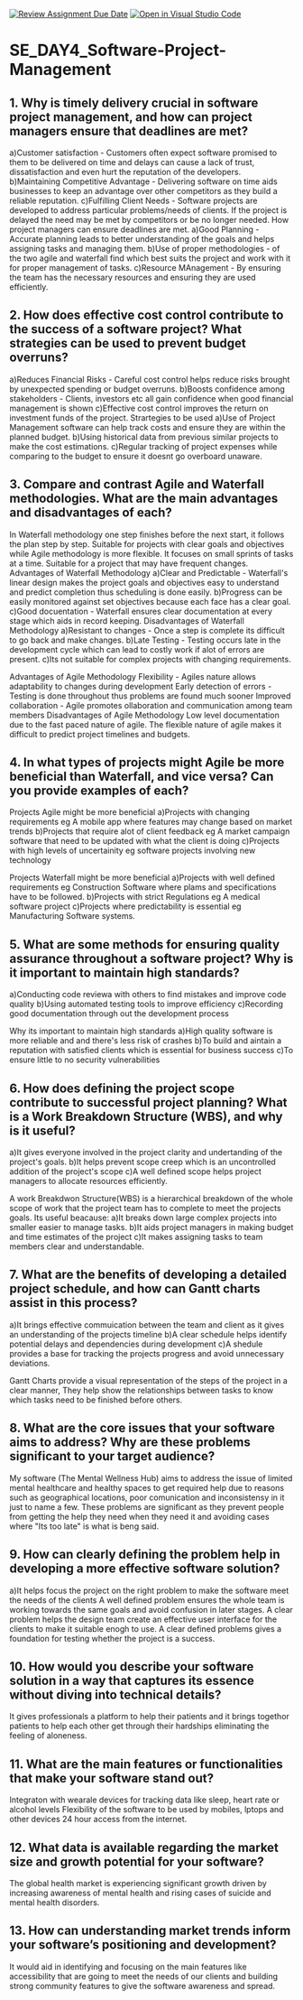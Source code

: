 [![Review Assignment Due Date](https://classroom.github.com/assets/deadline-readme-button-22041afd0340ce965d47ae6ef1cefeee28c7c493a6346c4f15d667ab976d596c.svg)](https://classroom.github.com/a/9pw6JKcu)
[![Open in Visual Studio Code](https://classroom.github.com/assets/open-in-vscode-2e0aaae1b6195c2367325f4f02e2d04e9abb55f0b24a779b69b11b9e10269abc.svg)](https://classroom.github.com/online_ide?assignment_repo_id=18854621&assignment_repo_type=AssignmentRepo)
# SE_DAY4_Software-Project-Management
## 1. Why is timely delivery crucial in software project management, and how can project managers ensure that deadlines are met?
a)Customer satisfaction - Customers often expect software promised to them to be delivered on time and delays can cause a lack of trust, dissatisfaction and even hurt the reputation of the developers.
b)Maintaining Competitive Advantage - Delivering software on time aids businesses to keep an advantage over other competitors as they build a reliable reputation.
c)Fulfilling Client Needs - Software projects are developed to address particular problems/needs of clients. If the project is delayed the need may be met by competitors or be no longer needed.
How project managers can ensure deadlines are met.
a)Good Planning - Accurate planning leads to better understanding of the goals and helps assigning tasks and managing them.
b)Use of proper methodologies - of the two agile and waterfall find which best suits the project and work with it for proper management of tasks.
c)Resource MAnagement - By ensuring the team has the necessary resources and ensuring they are used efficiently.

## 2. How does effective cost control contribute to the success of a software project? What strategies can be used to prevent budget overruns?
a)Reduces Financial Risks - Careful cost control helps reduce risks brought by unexpected spending or budget overruns.
b)Boosts confidence among stakeholders - Clients, investors etc all gain confidence when good financial management is shown
c)Effective cost control improves the return on investment funds of the project.
Strartegies to be used
a)Use of Project Management software can help track costs and ensure they are within the planned budget.
b)Using historical data from previous similar projects to make the cost estimations.
c)Regular tracking of project expenses while comparing to the budget to ensure it doesnt go overboard unaware.

## 3. Compare and contrast Agile and Waterfall methodologies. What are the main advantages and disadvantages of each?
In Waterfall methodology one step finishes before the next start, it follows the plan step by step. Suitable for projects with clear goals and objectives while Agile methodology is more flexible. It focuses on small sprints of tasks at a time. Suitable for a project that may have frequent changes.
Advantages of Waterfall Methodology
a)Clear and Predictable - Waterfall's linear design makes the project goals and objectives easy to understand and predict completion thus scheduling is done easily.
b)Progress can be easily monitored against set objectives because each face has a clear goal.
c)Good docuentation - Waterfall ensures clear documentation at every stage which aids in record keeping.
Disadvantages of Waterfall Methodology
a)Resistant to changes - Once a step is complete its difficult to go back and make changes.
b)Late Testing - Testing occurs late in the development cycle which can lead to costly work if alot of errors are present.
c)Its not suitable for complex projects with changing requirements.

Advantages of Agile Methodology
Flexibility - Agiles nature allows adaptability to changes during development
Early detection of errors - Testing is done throughout thus problems are found much sooner
Improved collaboration - Agile promotes ollaboration and communication among team members
Disadvantages of Agile Methodology
Low level documentation due to the fast paced nature of agile.
The flexible nature of agile makes it difficult to predict project timelines and budgets.

## 4. In what types of projects might Agile be more beneficial than Waterfall, and vice versa? Can you provide examples of each?
Projects Agile might be more beneficial
a)Projects with changing requirements eg A mobile app where features may change based on market trends
b)Projects that require alot of client feedback eg A market campaign software that need to be updated with what the client is doing 
c)Projects with high levels of uncertainity eg software projects involving new technology

Projects Waterfall might be more beneficial
a)Projects with well defined requirements eg Construction Software where plams and specifications have to be followed.
b)Projects with strict Regulations eg A medical software project
c)Projects where predictability is essential eg Manufacturing Software systems.

## 5. What are some methods for ensuring quality assurance throughout a software project? Why is it important to maintain high standards?
a)Conducting code reviewa with others to find mistakes and improve code quality
b)Using automated testing tools to improve efficiency
c)Recording good documentation through out the development process

Why its important to maintain high standards
a)High quality software is more reliable and and there's less risk of crashes
b)To build and aintain a reputation with satisfied clients which is essential for business success
c)To ensure little to no security vulnerabilities

## 6. How does defining the project scope contribute to successful project planning? What is a Work Breakdown Structure (WBS), and why is it useful?
a)It gives everyone involved in the project clarity and undertanding of the project's goals.
b)It helps prevent scope creep which is an uncontrolled addition of the project's scope
c)A well defined scope helps project managers to allocate resources efficiently.

A work Breakdwon Structure(WBS) is a hierarchical breakdown of the whole scope of work that the project team has to complete to meet the projects goals.
Its useful beacause: a)It breaks down large complex projects into smaller easier to manage tasks. b)It aids project managers in making budget and time estimates of the project 
c)It makes assigning tasks to team members clear and understandable.

## 7. What are the benefits of developing a detailed project schedule, and how can Gantt charts assist in this process?
a)It brings effective commuication between the team and client as it gives an understanding of the projects timeline 
b)A clear schedule helps identify potential delays and dependencies during development
c)A shedule provides a base for tracking the projects progress and avoid unnecessary deviations.

Gantt Charts provide a visual representation of the steps of the project in a clear manner, They help show the relationships between tasks to know which tasks need to be finished before others.

## 8. What are the core issues that your software aims to address? Why are these problems significant to your target audience?
My software (The Mental Wellness Hub) aims to address the issue of limited mental healthcare and healthy spaces to get required help due to reasons such as geographical locations, poor comunication and inconsistensy in it just to name a few. These problems are significant as they prevent people from getting the help they need when they need it and avoiding cases where "Its too late" is what is beng said.

## 9. How can clearly defining the problem help in developing a more effective software solution?
a)It helps focus the project on the right problem to make the software meet the needs of the clients
A well defined problem ensures the whole team is working towards the same goals and avoid confusion in later stages.
A clear problem helps the design team create an effective user interface for the clients to make it suitable enogh to use.
A clear defined problems gives a foundation for testing whether the project is a success.

## 10. How would you describe your software solution in a way that captures its essence without diving into technical details?
It gives professionals a platform to help their patients and it brings togethor patients to help each other get through their hardships eliminating the feeling of aloneness.

## 11. What are the main features or functionalities that make your software stand out?
Integraton with wearale devices for tracking data like sleep, heart rate or alcohol levels
Flexibility of the software to be used by mobiles, lptops and other devices
24 hour access from the internet.

## 12. What data is available regarding the market size and growth potential for your software?
The global health market is experiencing significant growth driven by increasing awareness of mental health and rising cases of suicide and mental health disorders.

## 13. How can understanding market trends inform your software’s positioning and development?
It would aid in identifying and focusing on the main features like accessibility that are going to meet the needs of our clients and building strong community features to give the software awareness and spread.
